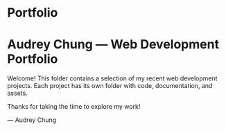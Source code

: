 # Portfolio

# Audrey Chung — Web Development Portfolio

Welcome! This folder contains a selection of my recent web development projects. Each project has its own folder with code, documentation, and assets.

Thanks for taking the time to explore my work!

— Audrey Chung
